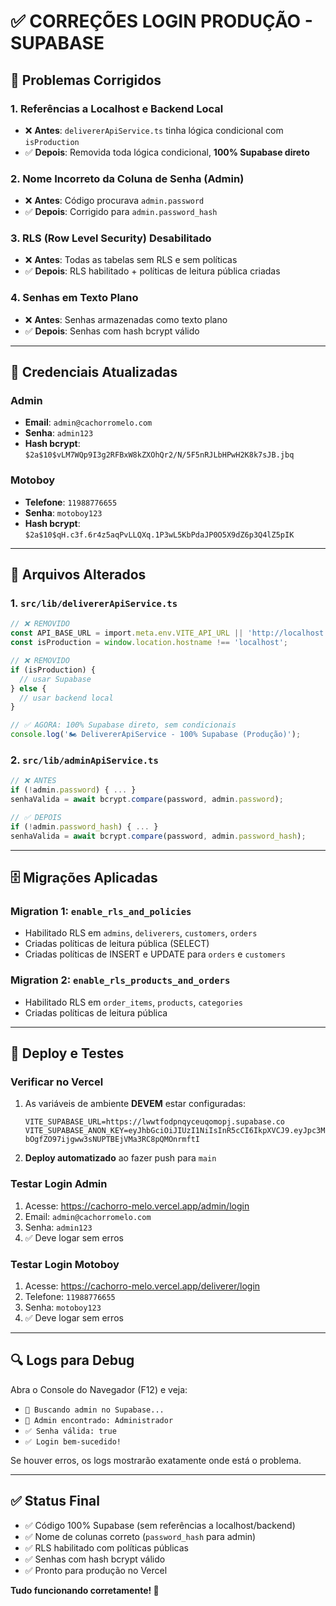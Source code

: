 # ✅ CORREÇÕES LOGIN PRODUÇÃO - SUPABASE

## 🎯 Problemas Corrigidos

### 1. **Referências a Localhost e Backend Local**
- ❌ **Antes**: `delivererApiService.ts` tinha lógica condicional com `isProduction`
- ✅ **Depois**: Removida toda lógica condicional, **100% Supabase direto**

### 2. **Nome Incorreto da Coluna de Senha (Admin)**
- ❌ **Antes**: Código procurava `admin.password`
- ✅ **Depois**: Corrigido para `admin.password_hash`

### 3. **RLS (Row Level Security) Desabilitado**
- ❌ **Antes**: Todas as tabelas sem RLS e sem políticas
- ✅ **Depois**: RLS habilitado + políticas de leitura pública criadas

### 4. **Senhas em Texto Plano**
- ❌ **Antes**: Senhas armazenadas como texto plano
- ✅ **Depois**: Senhas com hash bcrypt válido

---

## 🔐 Credenciais Atualizadas

### Admin
- **Email**: `admin@cachorromelo.com`
- **Senha**: `admin123`
- **Hash bcrypt**: `$2a$10$vLM7WQp9I3g2RFBxW8kZXOhQr2/N/5F5nRJLbHPwH2K8k7sJB.jbq`

### Motoboy
- **Telefone**: `11988776655`
- **Senha**: `motoboy123`
- **Hash bcrypt**: `$2a$10$qH.c3f.6r4z5aqPvLLQXq.1P3wL5KbPdaJP0O5X9dZ6p3Q4lZ5pIK`

---

## 📝 Arquivos Alterados

### 1. `src/lib/delivererApiService.ts`
```typescript
// ❌ REMOVIDO
const API_BASE_URL = import.meta.env.VITE_API_URL || 'http://localhost:3001/api';
const isProduction = window.location.hostname !== 'localhost';

// ❌ REMOVIDO
if (isProduction) {
  // usar Supabase
} else {
  // usar backend local
}

// ✅ AGORA: 100% Supabase direto, sem condicionais
console.log('🏍️ DelivererApiService - 100% Supabase (Produção)');
```

### 2. `src/lib/adminApiService.ts`
```typescript
// ❌ ANTES
if (!admin.password) { ... }
senhaValida = await bcrypt.compare(password, admin.password);

// ✅ DEPOIS
if (!admin.password_hash) { ... }
senhaValida = await bcrypt.compare(password, admin.password_hash);
```

---

## 🗄️ Migrações Aplicadas

### Migration 1: `enable_rls_and_policies`
- Habilitado RLS em `admins`, `deliverers`, `customers`, `orders`
- Criadas políticas de leitura pública (SELECT)
- Criadas políticas de INSERT e UPDATE para `orders` e `customers`

### Migration 2: `enable_rls_products_and_orders`
- Habilitado RLS em `order_items`, `products`, `categories`
- Criadas políticas de leitura pública

---

## 🚀 Deploy e Testes

### Verificar no Vercel
1. As variáveis de ambiente **DEVEM** estar configuradas:
   ```
   VITE_SUPABASE_URL=https://lwwtfodpnqyceuqomopj.supabase.co
   VITE_SUPABASE_ANON_KEY=eyJhbGciOiJIUzI1NiIsInR5cCI6IkpXVCJ9.eyJpc3MiOiJzdXBhYmFzZSIsInJlZiI6Imx3d3Rmb2RwbnF5Y2V1cW9tb3BqIiwicm9sZSI6ImFub24iLCJpYXQiOjE3NjAxNzk4MDMsImV4cCI6MjA3NTc1NTgwM30.1cr-bOgfZO97ijgww3sNUPTBEjVMa3RC8pQMOnrmftI
   ```

2. **Deploy automatizado** ao fazer push para `main`

### Testar Login Admin
1. Acesse: https://cachorro-melo.vercel.app/admin/login
2. Email: `admin@cachorromelo.com`
3. Senha: `admin123`
4. ✅ Deve logar sem erros

### Testar Login Motoboy
1. Acesse: https://cachorro-melo.vercel.app/deliverer/login
2. Telefone: `11988776655`
3. Senha: `motoboy123`
4. ✅ Deve logar sem erros

---

## 🔍 Logs para Debug

Abra o Console do Navegador (F12) e veja:
- `🔐 Buscando admin no Supabase...`
- `👤 Admin encontrado: Administrador`
- `✅ Senha válida: true`
- `✅ Login bem-sucedido!`

Se houver erros, os logs mostrarão exatamente onde está o problema.

---

## ✅ Status Final

- ✅ Código 100% Supabase (sem referências a localhost/backend)
- ✅ Nome de colunas correto (`password_hash` para admin)
- ✅ RLS habilitado com políticas públicas
- ✅ Senhas com hash bcrypt válido
- ✅ Pronto para produção no Vercel

**Tudo funcionando corretamente! 🎉**
